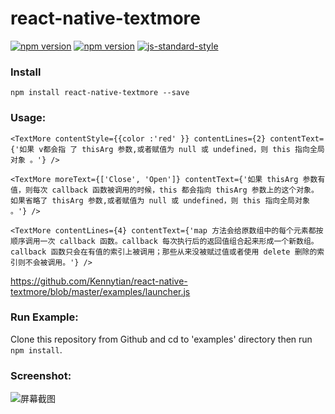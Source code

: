 # react-native-textmore

[![npm version](http://img.shields.io/npm/v/react-native-textmore.svg?style=flat-square)](https://npmjs.org/package/react-native-textmore "View this project on npm")
[![npm version](http://img.shields.io/npm/dm/react-native-textmore.svg?style=flat-square)](https://npmjs.org/package/react-native-textmore "View this project on npm")
[![js-standard-style](https://img.shields.io/badge/code%20style-standard-brightgreen.svg?style=flat)](http://standardjs.com/)

### Install

`npm install react-native-textmore --save`

### Usage:
```
<TextMore contentStyle={{color :'red' }} contentLines={2} contentText={'如果 v都会指 了 thisArg 参数,或者赋值为 null 或 undefined，则 this 指向全局对象 。'} />
    
<TextMore moreText={['Close', 'Open']} contentText={'如果 thisArg 参数有值，则每次 callback 函数被调用的时候，this 都会指向 thisArg 参数上的这个对象。如果省略了 thisArg 参数,或者赋值为 null 或 undefined，则 this 指向全局对象 。'} />
 
<TextMore contentLines={4} contentText={'map 方法会给原数组中的每个元素都按顺序调用一次 callback 函数。callback 每次执行后的返回值组合起来形成一个新数组。 callback 函数只会在有值的索引上被调用；那些从来没被赋过值或者使用 delete 删除的索引则不会被调用。'} />
```

https://github.com/Kennytian/react-native-textmore/blob/master/examples/launcher.js

### Run Example:
Clone this repository from Github and cd to 'examples' directory then run `npm install`.

### Screenshot:
![屏幕截图](http://ww2.sinaimg.cn/mw690/77c29b23gw1f84xu9ue6oj20fm0t0wh1.jpg)